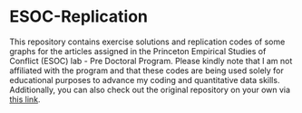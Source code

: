 # ESOC-Replication

This repository contains exercise solutions and replication codes of some graphs for the articles assigned in the Princeton Empirical Studies of Conflict (ESOC) lab - Pre Doctoral Program. Please kindly note that I am not affiliated with the program and that these codes are being used solely for educational purposes to advance my coding and quantitative data skills. Additionally, you can also check out the original repository on your own via [this link](https://github.com/esoclabprinceton/ESOC-Predoc-Training).
